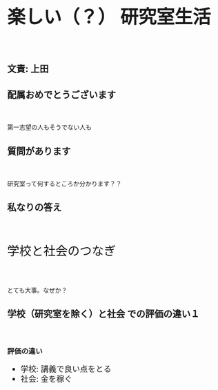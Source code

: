 <h1 style="font-size:300%">楽しい（？）
研究室生活</h1>
　
<h2>文責: 上田</h2>

<!--nextpage-->

<h2>配属おめでとうございます</h2>
　
<p>第一志望の人もそうでない人も</p>

<!--nextpage-->

<h2>質問があります</h2>
　
<p>研究室って何するところか分かります？？</p>


<!--nextpage-->

<h2>私なりの答え</h2>
　
<p style="font-size:200%">学校と社会のつなぎ</p>
　
<p>とても大事。なぜか？</p>


<!--nextpage-->

<h2>学校（研究室を除く）と社会
での評価の違い１</h2>
　
<h3>評価の違い</h3>
<ul style="font-size:130%;line-height:130%">
	<li>学校: 講義で良い点をとる</li>
	<li>社会: 金を稼ぐ</li>
</ul>


